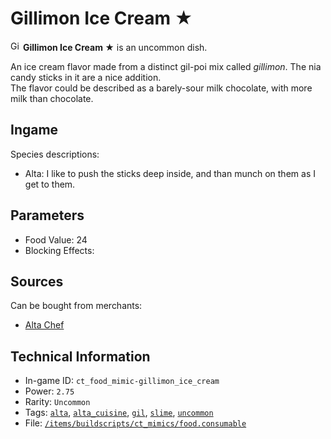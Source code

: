 # Gillimon Ice Cream ★

<img src="https://raw.githubusercontent.com/Ceterai/Enternia/main/assetMissing.png" alt="Gillimon Ice Cream ★ icon" loading="lazy" height=16px width="auto" /> **Gillimon Ice Cream ★** is an uncommon dish.

An ice cream flavor made from a distinct gil-poi mix called _gillimon_. The nia candy sticks in it are a nice addition.  
The flavor could be described as a barely-sour milk chocolate, with more milk than chocolate.

## Ingame

Species descriptions:

- Alta: I like to push the sticks deep inside, and than munch on them as I get to them.

## Parameters

- Food Value: 24
- Blocking Effects: 

## Sources

Can be bought from merchants:

- [Alta Chef](https://ceterai.github.io/MyEnternia/Wiki/AltaChef)

## Technical Information

- In-game ID: `ct_food_mimic-gillimon_ice_cream`
- Power: `2.75`
- Rarity: `Uncommon`
- Tags: [`alta`](https://ceterai.github.io/MyEnternia/Wiki/Tags/Alta), [`alta_cuisine`](https://ceterai.github.io/MyEnternia/Wiki/Tags/AltaCuisine), [`gil`](https://ceterai.github.io/MyEnternia/Wiki/Tags/Gil), [`slime`](https://ceterai.github.io/MyEnternia/Wiki/Tags/Slime), [`uncommon`](https://ceterai.github.io/MyEnternia/Wiki/Tags/Uncommon)
- File: [`/items/buildscripts/ct_mimics/food.consumable`](https://github.com/Ceterai/Enternia/blob/main/items/buildscripts/ct_mimics/food.consumable)
